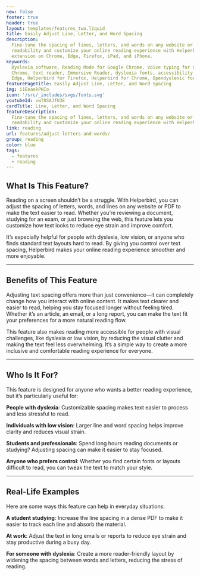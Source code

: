 ```yaml
---
new: false
footer: true
header: true
layout: templates/features_two.liquid
title: Easily Adjust Line, Letter, and Word Spacing
description:
  Fine-tune the spacing of lines, letters, and words on any website or PDF with ease. Improve
  readability and customize your online reading experience with Helperbird. Available as an
  extension on Chrome, Edge, Firefox, iPad, and iPhone.
keywords:
  Dyslexia software, Reading Mode for Google Chrome, Voice typing for Chrome, Text to speech for
  Chrome, text reader, Immersive Reader, dyslexia fonts, accessibility software, Helperbird for
  Edge, Helperbird for Firefox, Helperbird for Chrome, Opendyslexic for Chrome, OpenDyslexic
featurePageTitle: Easily Adjust Line, Letter, and Word Spacing
img: i1EeaekPHIo
icon: '/src/_includes/svgs/fonts.svg'
youtubeId: vwT8SAJfU3E
cardTitle: Line, Letter, and Word Spacing
featureDescription:
  Fine-tune the spacing of lines, letters, and words on any website or PDF with ease. Improve
  readability and customize your online reading experience with Helperbird.
link: reading
url: features/adjust-letters-and-words/
group: reading
color: blue
tags:
  - features
  - reading
---
```




## What Is This Feature?

Reading on a screen shouldn’t be a struggle. With Helperbird, you can adjust the spacing of letters, words, and lines on any website or PDF to make the text easier to read. Whether you’re reviewing a document, studying for an exam, or just browsing the web, this feature lets you customize how text looks to reduce eye strain and improve comfort.

It’s especially helpful for people with dyslexia, low vision, or anyone who finds standard text layouts hard to read. By giving you control over text spacing, Helperbird makes your online reading experience smoother and more enjoyable.



---



## Benefits of This Feature

Adjusting text spacing offers more than just convenience—it can completely change how you interact with online content. It makes text clearer and easier to read, helping you stay focused longer without feeling tired. Whether it’s an article, an email, or a long report, you can make the text fit your preferences for a more natural reading flow.

This feature also makes reading more accessible for people with visual challenges, like dyslexia or low vision, by reducing the visual clutter and making the text feel less overwhelming. It’s a simple way to create a more inclusive and comfortable reading experience for everyone.


---

## Who Is It For?


This feature is designed for anyone who wants a better reading experience, but it’s particularly useful for:

**People with dyslexia**:
Customizable spacing makes text easier to process and less stressful to read.

**Individuals with low vision**: 
Larger line and word spacing helps improve clarity and reduces visual strain.

**Students and professionals**:
Spend long hours reading documents or studying? Adjusting spacing can make it easier to stay focused.

**Anyone who prefers control**: 
Whether you find certain fonts or layouts difficult to read, you can tweak the text to match your style.

---

## Real-Life Examples


Here are some ways this feature can help in everyday situations:

**A student studying**:
Increase the line spacing in a dense PDF to make it easier to track each line and absorb the material.

**At work**: Adjust the text in long emails or reports to reduce eye strain and stay productive during a busy day.

**For someone with dyslexia**: Create a more reader-friendly layout by widening the spacing between words and letters, reducing the stress of reading.

